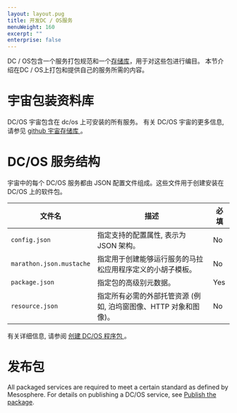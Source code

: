 ```yaml
---
layout: layout.pug
title: 开发DC / OS服务
menuWeight: 160
excerpt: ""
enterprise: false
---
```

<!-- This source repo for this topic is https://github.com/dcos/dcos-docs -->

DC / OS包含一个服务打包规范和一个[存储库](/1.10/administering-clusters/repo/)，用于对这些包进行编目。 本节介绍在DC / OS上打包和提供自己的服务所需的内容。

# <a name="universe"></a>宇宙包装资料库

DC/OS 宇宙包含在 dc/os 上可安装的所有服务。 有关 DC/OS 宇宙的更多信息, 请参见 [ github 宇宙存储库 ](https://github.com/mesosphere/universe)。

# DC/OS 服务结构

宇宙中的每个 DC/OS 服务都由 JSON 配置文件组成。这些文件用于创建安装在 DC/OS 上的软件包。

| 文件名                      | 描述                                    | 必填  |
| ------------------------ | ------------------------------------- | --- |
| `config.json`            | 指定支持的配置属性, 表示为 JSON 架构。               | No  |
| `marathon.json.mustache` | 指定用于创建能够运行服务的马拉松应用程序定义的小胡子模板。         | No  |
| `package.json`           | 指定包的高级别元数据。                           | Yes |
| `resource.json`          | 指定所有必需的外部托管资源 (例如, 泊坞窗图像、HTTP 对象和图像)。 | No  |

有关详细信息, 请参阅 [ 创建 DC/OS 程序包 ](https://github.com/mesosphere/universe/blob/version-3.x/docs/tutorial/GetStarted.md#step-3--creating-a-dcos-package)。

# 发布包

All packaged services are required to meet a certain standard as defined by Mesosphere. For details on publishing a DC/OS service, see [Publish the package](https://github.com/mesosphere/universe/blob/version-3.x/docs/tutorial/GetStarted.md#step-5--publish-the-package).